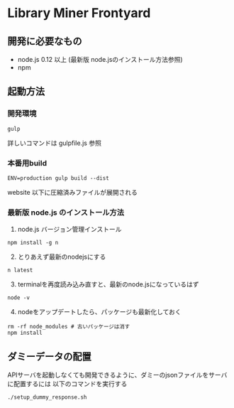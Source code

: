 # Library Miner Frontyard

## 開発に必要なもの

* node.js 0.12 以上 (最新版 node.jsのインストール方法参照)
* npm

## 起動方法

### 開発環境

```
gulp
```

詳しいコマンドは gulpfile.js 参照

### 本番用build

```
ENV=production gulp build --dist
```

website 以下に圧縮済みファイルが展開される


### 最新版 node.js のインストール方法

1. node.js バージョン管理インストール

```
npm install -g n
```

2. とりあえず最新のnodejsにする

```
n latest
```

3. terminalを再度読み込み直すと、最新のnode.jsになっているはず

```
node -v
```

4. nodeをアップデートしたら、パッケージも最新化しておく

```
rm -rf node_modules # 古いパッケージは消す
npm install
```

## ダミーデータの配置

APIサーバを起動しなくても開発できるように、ダミーのjsonファイルをサーバに配置するには
以下のコマンドを実行する

```
./setup_dummy_response.sh
```
